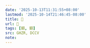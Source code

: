 ```yaml
---
date: '2025-10-13T11:31:55+08:00'
lastmod: '2025-10-14T21:46:45-08:00'
title: 󰫆
url: 󰫆
tags: [䎙, 䎙]
src: GHZR, DCCV
note:
---
```

